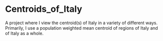 # Centroids_of_Italy
A project where I view the centroid(s) of Italy in a variety of different ways. Primarily, I use a population weighted mean centroid of regions of Italy and of Italy as a whole.
